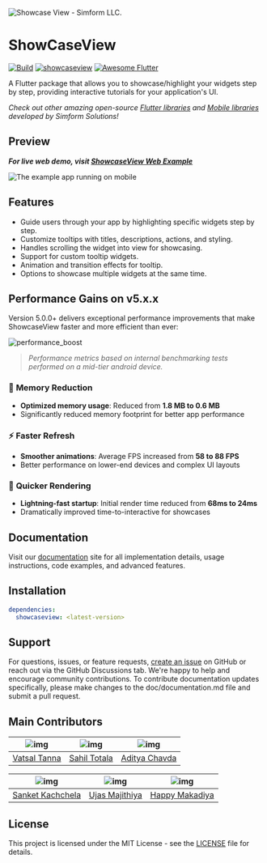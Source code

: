 ![Showcase View - Simform LLC.](https://raw.githubusercontent.com/SimformSolutionsPvtLtd/showcaseview/master/preview/banner.png)

# ShowCaseView

[![Build](https://github.com/SimformSolutionsPvtLtd/showcaseview/actions/workflows/flutter.yaml/badge.svg?branch=master)](https://github.com/SimformSolutionsPvtLtd/showcaseview/actions) [![showcaseview](https://img.shields.io/pub/v/showcaseview?label=showcaseview)](https://pub.dev/packages/showcaseview)
[![Awesome Flutter](https://img.shields.io/badge/Awesome-Flutter-FC60A8?logo=awesome-lists)](https://github.com/Solido/awesome-flutter#ui-helpers)

A Flutter package that allows you to showcase/highlight your widgets step by step, providing 
interactive tutorials for your application's UI.

_Check out other amazing open-source [Flutter libraries](https://simform-flutter-packages.web.app) and [Mobile libraries](https://github.com/SimformSolutionsPvtLtd/Awesome-Mobile-Libraries) developed by Simform Solutions!_

## Preview
_**For live web demo, visit [ShowcaseView Web Example](https://simformsolutionspvtltd.github.io/showcaseview/)**_

![The example app running on mobile](https://raw.githubusercontent.com/SimformSolutionsPvtLtd/showcaseview/master/preview/showcaseview.gif)

## Features

- Guide users through your app by highlighting specific widgets step by step.
- Customize tooltips with titles, descriptions, actions, and styling.
- Handles scrolling the widget into view for showcasing.
- Support for custom tooltip widgets.
- Animation and transition effects for tooltip.
- Options to showcase multiple widgets at the same time.

## Performance Gains on v5.x.x

Version 5.0.0+ delivers exceptional performance improvements that make ShowcaseView faster and 
more efficient than ever:

![performance_boost](https://raw.githubusercontent.com/SimformSolutionsPvtLtd/showcaseview/master/preview/performance_boost.png)

> *Performance metrics based on internal benchmarking tests performed on a mid-tier android device.*

### 🚀 **Memory Reduction**
- **Optimized memory usage**: Reduced from **1.8 MB to 0.6 MB**
- Significantly reduced memory footprint for better app performance

### ⚡ **Faster Refresh** 
- **Smoother animations**: Average FPS increased from **58 to 88 FPS**
- Better performance on lower-end devices and complex UI layouts

### 🎯 **Quicker Rendering**
- **Lightning-fast startup**: Initial render time reduced from **68ms to 24ms**
- Dramatically improved time-to-interactive for showcases

## Documentation

Visit our <a href="https://simform-flutter-packages.web.app/showCaseView" target="_blank">documentation</a> site for all 
implementation details, usage instructions, code examples, and advanced features.

## Installation

```yaml
dependencies:
  showcaseview: <latest-version>
```

## Support

For questions, issues, or feature requests, [create an issue](https://github.com/SimformSolutionsPvtLtd/showcaseview/issues) on GitHub or reach out via the GitHub Discussions tab. We're happy to help and encourage community contributions.
To contribute documentation updates specifically, please make changes to the doc/documentation.md file and submit a pull request.

## Main Contributors

| ![img](https://avatars.githubusercontent.com/u/25323183?v=4&s=200) | ![img](https://avatars.githubusercontent.com/u/81063988?v=4&s=200) | ![img](https://avatars.githubusercontent.com/u/41247722?v=4&s=200) | 
|:------------------------------------------------------------------:|:------------------------------------------------------------------:|:------------------------------------------------------------------:|
|           [Vatsal Tanna](https://github.com/vatsaltanna)           |           [Sahil Totala](https://github.com/Flamingloon)           |         [Aditya Chavda](https://github.com/aditya-chavda)          |

| ![img](https://avatars.githubusercontent.com/u/20923896?v=4&s=200) | ![img](https://avatars.githubusercontent.com/u/56400956?v=4&s=200) | ![img](https://avatars.githubusercontent.com/u/97177197?v=4&s=200) |
|:------------------------------------------------------------------:|:------------------------------------------------------------------:|:------------------------------------------------------------------:|
|       [Sanket Kachchela](https://github.com/SanketKachhela)        |        [Ujas Majithiya](https://github.com/Ujas-Majithiya)         |        [Happy Makadiya](https://github.com/HappyMakadiyaS)         |

## License

This project is licensed under the MIT License - see the [LICENSE](https://simform-flutter-packages.web.app/showCaseView/license) file for details.
